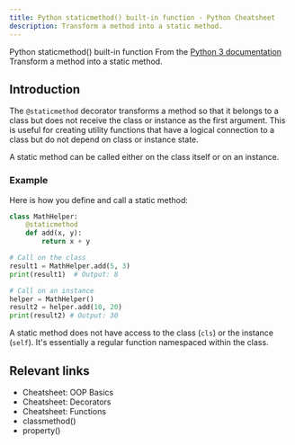```yaml
---
title: Python staticmethod() built-in function - Python Cheatsheet
description: Transform a method into a static method.
---
```


<base-title :title="frontmatter.title" :description="frontmatter.description">
Python staticmethod() built-in function
</base-title>

<base-disclaimer>
  <base-disclaimer-title>
    From the <a target="_blank" href="https://docs.python.org/3/library/functions.html#staticmethod">Python 3 documentation</a>
  </base-disclaimer-title>
  <base-disclaimer-content>
    Transform a method into a static method.
  </base-disclaimer-content>
</base-disclaimer>

## Introduction

The `@staticmethod` decorator transforms a method so that it belongs to a class but does not receive the class or instance as the first argument. This is useful for creating utility functions that have a logical connection to a class but do not depend on class or instance state.

A static method can be called either on the class itself or on an instance.

### Example

Here is how you define and call a static method:

```python
class MathHelper:
    @staticmethod
    def add(x, y):
        return x + y

# Call on the class
result1 = MathHelper.add(5, 3)
print(result1)  # Output: 8

# Call on an instance
helper = MathHelper()
result2 = helper.add(10, 20)
print(result2) # Output: 30
```

A static method does not have access to the class (`cls`) or the instance (`self`). It's essentially a regular function namespaced within the class.

## Relevant links

- <router-link to="/cheatsheet/oop-basics">Cheatsheet: OOP Basics</router-link>
- <router-link to="/cheatsheet/decorators">Cheatsheet: Decorators</router-link>
- <router-link to="/cheatsheet/functions">Cheatsheet: Functions</router-link>
- <router-link to="/builtin/classmethod">classmethod()</router-link>
- <router-link to="/builtin/property">property()</router-link>
